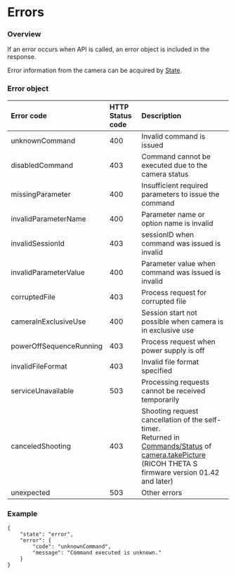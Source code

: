 # Errors

### Overview

If an error occurs when API is called, an error object is included in the response.

Error information from the camera can be acquired by [State](state.md).

### Error object

| Error code | HTTP<br>Status code | Description |
|:--|:--|:--|
| unknownCommand | 400 | Invalid command is issued |
| disabledCommand | 403 | Command cannot be executed due to the camera status |
| missingParameter | 400 | Insufficient required parameters to issue the command |
| invalidParameterName | 400 | Parameter name or option name is invalid |
| invalidSessionId | 403 | sessionID when command was issued is invalid |
| invalidParameterValue | 400 | Parameter value when command was issued is invalid |
| corruptedFile | 403 | Process request for corrupted file |
| cameraInExclusiveUse | 400 | Session start not possible when camera is in exclusive use |
| powerOffSequenceRunning | 403 | Process request when power supply is off |
| invalidFileFormat | 403 | Invalid file format specified |
| serviceUnavailable | 503 | Processing requests cannot be received temporarily |
 canceledShooting | 403 | Shooting request cancellation of the self-timer.<br>Returned in [Commands/Status](commands_status.md) of [camera.takePicture](../commands/camera.take_picture.md)<br>(RICOH THETA S firmware version 01.42 and later) |
| unexpected | 503 | Other errors |

### Example

```
{
    "state": "error",
    "error": {
        "code": "unknownCommand",
        "message": "Command executed is unknown."
    }
}
```
